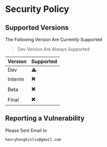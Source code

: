 # Security Policy

## Supported Versions

The Following Version Are Currently Supported

> Dev Version Are Always Supported

| Version | Supported |
| ------- | --------- |
| Dev     | ⚠️ |
| Interim | ✖️ |
| Beta    | ✖️ |
| Final   | ✖️ |

## Reporting a Vulnerability

Please Sent Email to

```bash
henryhongbinliu@gmail.com
```
